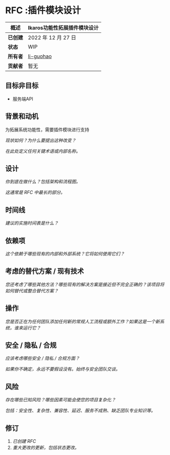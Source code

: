# RFC :插件模块设计

| **概述**  | Ikaros功能性拓展插件模块设计                   |
| ------- | ----------------------------------- |
| **已创建** | 2022 年 12 月 27 日                    |
| **状态**  | WIP                                 |
| **所有者** | [li-guohao](mailto:git@liguohao.cn) |
| **贡献者** | 暂无                                  |

## 目标非目标

- 服务端API

## 背景和动机

为拓展系统功能性，需要插件模块进行支持

*现状如何？为什么要提出这种改变？*

*在此处定义任何关键术语或内部名称。*

## 设计

*你到底在做什么？包括架构和流程图。*

*这通常是 RFC 中最长的部分。*

## 时间线

*建议的实施时间表是什么？*

## 依赖项

*这个依赖于哪些现有的内部和外部系统？它将如何使用它们？*

## 考虑的替代方案 / 现有技术

*您还考虑了哪些其他方法？哪些现有的解决方案是接近但不完全正确的？该项目将如何替代或整合替代方案？*

## 操作

*您是否正在为任何团队添加任何新的常规人工流程或额外工作？如果这是一个新系统，谁来运行它？*

## 安全 / 隐私 / 合规

*应该考虑哪些安全 / 隐私 / 合规方面？*

*如果你不确定，永远不要假设没有。始终与安全团队交谈。*

## 风险

*存在哪些已知风险？哪些因素可能会使您的项目复杂化？*

*包括：安全性、复杂性、兼容性、延迟、服务不成熟、缺乏团队专业知识等。*

## 修订

1. *已创建 RFC*
2. *重大更改的更新，包括状态更改。*
